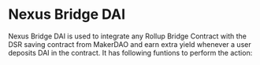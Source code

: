 # Nexus Bridge DAI

Nexus Bridge DAI is used to integrate any Rollup Bridge Contract with the DSR saving contract from MakerDAO and earn extra yield whenever a user deposits DAI in the contract. It has following funtions to perform the action:
